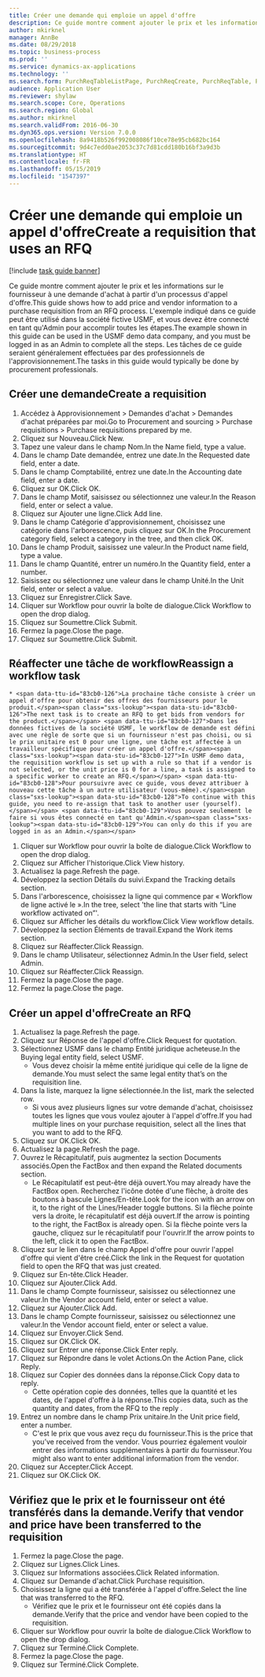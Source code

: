 ```yaml
---
title: Créer une demande qui emploie un appel d'offre
description: Ce guide montre comment ajouter le prix et les informations sur le fournisseur à une demande d'achat à partir d'un processus d'appel d'offre.
author: mkirknel
manager: AnnBe
ms.date: 08/29/2018
ms.topic: business-process
ms.prod: ''
ms.service: dynamics-ax-applications
ms.technology: ''
ms.search.form: PurchReqTableListPage, PurchReqCreate, PurchReqTable, PurchReqLineRelatedDocuments, EcoResCategorySingleLookup, PurchReqWorkflowDropDialog, WorkflowSubmitDialog, WorkflowStatus, WorkflowWorkItemActionDialog, WorkflowUserListLookup, PurchReqCopyRFQ, SysDataAreaSelectLookup, PurchRFQCaseTable, PurchRFQEditLines, PurchRFQReplyTable, UnitOfMeasureLookup
audience: Application User
ms.reviewer: shylaw
ms.search.scope: Core, Operations
ms.search.region: Global
ms.author: mkirknel
ms.search.validFrom: 2016-06-30
ms.dyn365.ops.version: Version 7.0.0
ms.openlocfilehash: 8a9418b526f992008086f10ce78e95cb682bc164
ms.sourcegitcommit: 9d4c7edd0ae2053c37c7d81cdd180b16bf3a9d3b
ms.translationtype: HT
ms.contentlocale: fr-FR
ms.lasthandoff: 05/15/2019
ms.locfileid: "1547397"
---
```

# <a name="create-a-requisition-that-uses-an-rfq"></a><span data-ttu-id="83cb0-103">Créer une demande qui emploie un appel d'offre</span><span class="sxs-lookup"><span data-stu-id="83cb0-103">Create a requisition that uses an RFQ</span></span>

[!include [task guide banner](../../includes/task-guide-banner.md)]

<span data-ttu-id="83cb0-104">Ce guide montre comment ajouter le prix et les informations sur le fournisseur à une demande d'achat à partir d'un processus d'appel d'offre.</span><span class="sxs-lookup"><span data-stu-id="83cb0-104">This guide shows how to add price and vendor information to a purchase requisition from an RFQ process.</span></span> <span data-ttu-id="83cb0-105">L'exemple indiqué dans ce guide peut être utilisé dans la société fictive USMF, et vous devez être connecté en tant qu'Admin pour accomplir toutes les étapes.</span><span class="sxs-lookup"><span data-stu-id="83cb0-105">The example shown in this guide can be used in the USMF demo data company, and you must be logged in as an Admin to complete all the steps.</span></span> <span data-ttu-id="83cb0-106">Les tâches de ce guide seraient généralement effectuées par des professionnels de l'approvisionnement.</span><span class="sxs-lookup"><span data-stu-id="83cb0-106">The tasks in this guide would typically be done by procurement professionals.</span></span>


## <a name="create-a-requisition"></a><span data-ttu-id="83cb0-107">Créer une demande</span><span class="sxs-lookup"><span data-stu-id="83cb0-107">Create a requisition</span></span>
1. <span data-ttu-id="83cb0-108">Accédez à Approvisionnement > Demandes d'achat > Demandes d'achat préparées par moi.</span><span class="sxs-lookup"><span data-stu-id="83cb0-108">Go to Procurement and sourcing > Purchase requisitions > Purchase requisitions prepared by me.</span></span>
2. <span data-ttu-id="83cb0-109">Cliquez sur Nouveau.</span><span class="sxs-lookup"><span data-stu-id="83cb0-109">Click New.</span></span>
3. <span data-ttu-id="83cb0-110">Tapez une valeur dans le champ Nom.</span><span class="sxs-lookup"><span data-stu-id="83cb0-110">In the Name field, type a value.</span></span>
4. <span data-ttu-id="83cb0-111">Dans le champ Date demandée, entrez une date.</span><span class="sxs-lookup"><span data-stu-id="83cb0-111">In the Requested date field, enter a date.</span></span>
5. <span data-ttu-id="83cb0-112">Dans le champ Comptabilité, entrez une date.</span><span class="sxs-lookup"><span data-stu-id="83cb0-112">In the Accounting date field, enter a date.</span></span>
6. <span data-ttu-id="83cb0-113">Cliquez sur OK.</span><span class="sxs-lookup"><span data-stu-id="83cb0-113">Click OK.</span></span>
7. <span data-ttu-id="83cb0-114">Dans le champ Motif, saisissez ou sélectionnez une valeur.</span><span class="sxs-lookup"><span data-stu-id="83cb0-114">In the Reason field, enter or select a value.</span></span>
8. <span data-ttu-id="83cb0-115">Cliquez sur Ajouter une ligne.</span><span class="sxs-lookup"><span data-stu-id="83cb0-115">Click Add line.</span></span>
9. <span data-ttu-id="83cb0-116">Dans le champ Catégorie d'approvisionnement, choisissez une catégorie dans l'arborescence, puis cliquez sur OK.</span><span class="sxs-lookup"><span data-stu-id="83cb0-116">In the Procurement category field, select a category in the tree, and then click OK.</span></span>
10. <span data-ttu-id="83cb0-117">Dans le champ Produit, saisissez une valeur.</span><span class="sxs-lookup"><span data-stu-id="83cb0-117">In the Product name field, type a value.</span></span>
11. <span data-ttu-id="83cb0-118">Dans le champ Quantité, entrer un numéro.</span><span class="sxs-lookup"><span data-stu-id="83cb0-118">In the Quantity field, enter a number.</span></span>
12. <span data-ttu-id="83cb0-119">Saisissez ou sélectionnez une valeur dans le champ Unité.</span><span class="sxs-lookup"><span data-stu-id="83cb0-119">In the Unit field, enter or select a value.</span></span>
13. <span data-ttu-id="83cb0-120">Cliquez sur Enregistrer.</span><span class="sxs-lookup"><span data-stu-id="83cb0-120">Click Save.</span></span>
14. <span data-ttu-id="83cb0-121">Cliquer sur Workflow pour ouvrir la boîte de dialogue.</span><span class="sxs-lookup"><span data-stu-id="83cb0-121">Click Workflow to open the drop dialog.</span></span>
15. <span data-ttu-id="83cb0-122">Cliquez sur Soumettre.</span><span class="sxs-lookup"><span data-stu-id="83cb0-122">Click Submit.</span></span>
16. <span data-ttu-id="83cb0-123">Fermez la page.</span><span class="sxs-lookup"><span data-stu-id="83cb0-123">Close the page.</span></span>
17. <span data-ttu-id="83cb0-124">Cliquez sur Soumettre.</span><span class="sxs-lookup"><span data-stu-id="83cb0-124">Click Submit.</span></span>

## <a name="reassign-a-workflow-task"></a><span data-ttu-id="83cb0-125">Réaffecter une tâche de workflow</span><span class="sxs-lookup"><span data-stu-id="83cb0-125">Reassign a workflow task</span></span>
    * <span data-ttu-id="83cb0-126">La prochaine tâche consiste à créer un appel d'offre pour obtenir des offres des fournisseurs pour le produit.</span><span class="sxs-lookup"><span data-stu-id="83cb0-126">The next task is to create an RFQ to get bids from vendors for the product.</span></span> <span data-ttu-id="83cb0-127">Dans les données fictives de la société USMF, le workflow de demande est défini avec une règle de sorte que si un fournisseur n'est pas choisi, ou si le prix unitaire est 0 pour une ligne, une tâche est affectée à un travailleur spécifique pour créer un appel d'offre.</span><span class="sxs-lookup"><span data-stu-id="83cb0-127">In USMF demo data, the requisition workflow is set up with a rule so that if a vendor is not selected, or the unit price is 0 for a line, a task is assigned to a specific worker to create an RFQ.</span></span> <span data-ttu-id="83cb0-128">Pour poursuivre avec ce guide, vous devez attribuer à nouveau cette tâche à un autre utilisateur (vous-même).</span><span class="sxs-lookup"><span data-stu-id="83cb0-128">To continue with this guide, you need to re-assign that task to another user (yourself).</span></span> <span data-ttu-id="83cb0-129">Vous pouvez seulement le faire si vous êtes connecté en tant qu'Admin.</span><span class="sxs-lookup"><span data-stu-id="83cb0-129">You can only do this if you are logged in as an Admin.</span></span>  
1. <span data-ttu-id="83cb0-130">Cliquer sur Workflow pour ouvrir la boîte de dialogue.</span><span class="sxs-lookup"><span data-stu-id="83cb0-130">Click Workflow to open the drop dialog.</span></span>
2. <span data-ttu-id="83cb0-131">Cliquez sur Afficher l'historique.</span><span class="sxs-lookup"><span data-stu-id="83cb0-131">Click View history.</span></span>
3. <span data-ttu-id="83cb0-132">Actualisez la page.</span><span class="sxs-lookup"><span data-stu-id="83cb0-132">Refresh the page.</span></span>
4. <span data-ttu-id="83cb0-133">Développez la section Détails du suivi.</span><span class="sxs-lookup"><span data-stu-id="83cb0-133">Expand the Tracking details section.</span></span>
5. <span data-ttu-id="83cb0-134">Dans l'arborescence, choisissez la ligne qui commence par « Workflow de ligne activé le ».</span><span class="sxs-lookup"><span data-stu-id="83cb0-134">In the tree, select 'the line that starts with “Line workflow activated on”'.</span></span>
6. <span data-ttu-id="83cb0-135">Cliquez sur Afficher les détails du workflow.</span><span class="sxs-lookup"><span data-stu-id="83cb0-135">Click View workflow details.</span></span>
7. <span data-ttu-id="83cb0-136">Développez la section Éléments de travail.</span><span class="sxs-lookup"><span data-stu-id="83cb0-136">Expand the Work items section.</span></span>
8. <span data-ttu-id="83cb0-137">Cliquez sur Réaffecter.</span><span class="sxs-lookup"><span data-stu-id="83cb0-137">Click Reassign.</span></span>
9. <span data-ttu-id="83cb0-138">Dans le champ Utilisateur, sélectionnez Admin.</span><span class="sxs-lookup"><span data-stu-id="83cb0-138">In the User field, select Admin.</span></span>
10. <span data-ttu-id="83cb0-139">Cliquez sur Réaffecter.</span><span class="sxs-lookup"><span data-stu-id="83cb0-139">Click Reassign.</span></span>
11. <span data-ttu-id="83cb0-140">Fermez la page.</span><span class="sxs-lookup"><span data-stu-id="83cb0-140">Close the page.</span></span>
12. <span data-ttu-id="83cb0-141">Fermez la page.</span><span class="sxs-lookup"><span data-stu-id="83cb0-141">Close the page.</span></span>

## <a name="create-an-rfq"></a><span data-ttu-id="83cb0-142">Créer un appel d'offre</span><span class="sxs-lookup"><span data-stu-id="83cb0-142">Create an RFQ</span></span>
1. <span data-ttu-id="83cb0-143">Actualisez la page.</span><span class="sxs-lookup"><span data-stu-id="83cb0-143">Refresh the page.</span></span>
2. <span data-ttu-id="83cb0-144">Cliquez sur Réponse de l'appel d'offre.</span><span class="sxs-lookup"><span data-stu-id="83cb0-144">Click Request for quotation.</span></span>
3. <span data-ttu-id="83cb0-145">Sélectionnez USMF dans le champ Entité juridique acheteuse.</span><span class="sxs-lookup"><span data-stu-id="83cb0-145">In the Buying legal entity field, select USMF.</span></span>
    * <span data-ttu-id="83cb0-146">Vous devez choisir la même entité juridique qui celle de la ligne de demande.</span><span class="sxs-lookup"><span data-stu-id="83cb0-146">You must select the same legal entity that’s on the requisition line.</span></span>  
4. <span data-ttu-id="83cb0-147">Dans la liste, marquez la ligne sélectionnée.</span><span class="sxs-lookup"><span data-stu-id="83cb0-147">In the list, mark the selected row.</span></span>
    * <span data-ttu-id="83cb0-148">Si vous avez plusieurs lignes sur votre demande d'achat, choisissez toutes les lignes que vous voulez ajouter à l'appel d'offre.</span><span class="sxs-lookup"><span data-stu-id="83cb0-148">If you had multiple lines on your purchase requisition, select all the lines that you want to add to the RFQ.</span></span>  
5. <span data-ttu-id="83cb0-149">Cliquez sur OK.</span><span class="sxs-lookup"><span data-stu-id="83cb0-149">Click OK.</span></span>
6. <span data-ttu-id="83cb0-150">Actualisez la page.</span><span class="sxs-lookup"><span data-stu-id="83cb0-150">Refresh the page.</span></span>
7. <span data-ttu-id="83cb0-151">Ouvrez le Récapitulatif, puis augmentez la section Documents associés.</span><span class="sxs-lookup"><span data-stu-id="83cb0-151">Open the FactBox and then expand the Related documents section.</span></span>
    * <span data-ttu-id="83cb0-152">Le Récapitulatif est peut-être déjà ouvert.</span><span class="sxs-lookup"><span data-stu-id="83cb0-152">You may already have the FactBox open.</span></span> <span data-ttu-id="83cb0-153">Recherchez l'icône dotée d'une flèche, à droite des boutons à bascule Lignes/En-tête.</span><span class="sxs-lookup"><span data-stu-id="83cb0-153">Look for the icon with an arrow on it, to the right of the Lines/Header toggle buttons.</span></span> <span data-ttu-id="83cb0-154">Si la flèche pointe vers la droite, le récapitulatif est déjà ouvert.</span><span class="sxs-lookup"><span data-stu-id="83cb0-154">If the arrow is pointing to the right, the FactBox is already open.</span></span> <span data-ttu-id="83cb0-155">Si la flèche pointe vers la gauche, cliquez sur le récapitulatif pour l'ouvrir.</span><span class="sxs-lookup"><span data-stu-id="83cb0-155">If the arrow points to the left, click it to open the FactBox.</span></span>  
8. <span data-ttu-id="83cb0-156">Cliquez sur le lien dans le champ Appel d'offre pour ouvrir l'appel d'offre qui vient d'être créé.</span><span class="sxs-lookup"><span data-stu-id="83cb0-156">Click the link in the Request for quotation field to open the RFQ that was just created.</span></span>
9. <span data-ttu-id="83cb0-157">Cliquez sur En-tête.</span><span class="sxs-lookup"><span data-stu-id="83cb0-157">Click Header.</span></span>
10. <span data-ttu-id="83cb0-158">Cliquez sur Ajouter.</span><span class="sxs-lookup"><span data-stu-id="83cb0-158">Click Add.</span></span>
11. <span data-ttu-id="83cb0-159">Dans le champ Compte fournisseur, saisissez ou sélectionnez une valeur.</span><span class="sxs-lookup"><span data-stu-id="83cb0-159">In the Vendor account field, enter or select a value.</span></span>
12. <span data-ttu-id="83cb0-160">Cliquez sur Ajouter.</span><span class="sxs-lookup"><span data-stu-id="83cb0-160">Click Add.</span></span>
13. <span data-ttu-id="83cb0-161">Dans le champ Compte fournisseur, saisissez ou sélectionnez une valeur.</span><span class="sxs-lookup"><span data-stu-id="83cb0-161">In the Vendor account field, enter or select a value.</span></span>
14. <span data-ttu-id="83cb0-162">Cliquez sur Envoyer.</span><span class="sxs-lookup"><span data-stu-id="83cb0-162">Click Send.</span></span>
15. <span data-ttu-id="83cb0-163">Cliquez sur OK.</span><span class="sxs-lookup"><span data-stu-id="83cb0-163">Click OK.</span></span>
16. <span data-ttu-id="83cb0-164">Cliquez sur Entrer une réponse.</span><span class="sxs-lookup"><span data-stu-id="83cb0-164">Click Enter reply.</span></span>
17. <span data-ttu-id="83cb0-165">Cliquez sur Répondre dans le volet Actions.</span><span class="sxs-lookup"><span data-stu-id="83cb0-165">On the Action Pane, click Reply.</span></span>
18. <span data-ttu-id="83cb0-166">Cliquez sur Copier des données dans la réponse.</span><span class="sxs-lookup"><span data-stu-id="83cb0-166">Click Copy data to reply.</span></span>
    * <span data-ttu-id="83cb0-167">Cette opération copie des données, telles que la quantité et les dates, de l'appel d'offre à la réponse.</span><span class="sxs-lookup"><span data-stu-id="83cb0-167">This copies data, such as the quantity and dates, from the RFQ to the reply .</span></span>  
19. <span data-ttu-id="83cb0-168">Entrez un nombre dans le champ Prix unitaire.</span><span class="sxs-lookup"><span data-stu-id="83cb0-168">In the Unit price field, enter a number.</span></span>
    * <span data-ttu-id="83cb0-169">C'est le prix que vous avez reçu du fournisseur.</span><span class="sxs-lookup"><span data-stu-id="83cb0-169">This is the price that you’ve received from the vendor.</span></span> <span data-ttu-id="83cb0-170">Vous pourriez également vouloir entrer des informations supplémentaires à partir du fournisseur.</span><span class="sxs-lookup"><span data-stu-id="83cb0-170">You might also want to enter additional information from the vendor.</span></span>  
20. <span data-ttu-id="83cb0-171">Cliquez sur Accepter.</span><span class="sxs-lookup"><span data-stu-id="83cb0-171">Click Accept.</span></span>
21. <span data-ttu-id="83cb0-172">Cliquez sur OK.</span><span class="sxs-lookup"><span data-stu-id="83cb0-172">Click OK.</span></span>

## <a name="verify-that-vendor-and-price-have-been-transferred-to-the-requisition"></a><span data-ttu-id="83cb0-173">Vérifiez que le prix et le fournisseur ont été transférés dans la demande.</span><span class="sxs-lookup"><span data-stu-id="83cb0-173">Verify that vendor and price have been transferred to the requisition</span></span>
1. <span data-ttu-id="83cb0-174">Fermez la page.</span><span class="sxs-lookup"><span data-stu-id="83cb0-174">Close the page.</span></span>
2. <span data-ttu-id="83cb0-175">Cliquez sur Lignes.</span><span class="sxs-lookup"><span data-stu-id="83cb0-175">Click Lines.</span></span>
3. <span data-ttu-id="83cb0-176">Cliquez sur Informations associées.</span><span class="sxs-lookup"><span data-stu-id="83cb0-176">Click Related information.</span></span>
4. <span data-ttu-id="83cb0-177">Cliquez sur Demande d'achat.</span><span class="sxs-lookup"><span data-stu-id="83cb0-177">Click Purchase requisition.</span></span>
5. <span data-ttu-id="83cb0-178">Choisissez la ligne qui a été transférée à l'appel d'offre.</span><span class="sxs-lookup"><span data-stu-id="83cb0-178">Select the line that was transferred to the RFQ.</span></span>
    * <span data-ttu-id="83cb0-179">Vérifiez que le prix et le fournisseur ont été copiés dans la demande.</span><span class="sxs-lookup"><span data-stu-id="83cb0-179">Verify that the price and vendor have been copied to the requisition.</span></span>  
6. <span data-ttu-id="83cb0-180">Cliquer sur Workflow pour ouvrir la boîte de dialogue.</span><span class="sxs-lookup"><span data-stu-id="83cb0-180">Click Workflow to open the drop dialog.</span></span>
7. <span data-ttu-id="83cb0-181">Cliquez sur Terminé.</span><span class="sxs-lookup"><span data-stu-id="83cb0-181">Click Complete.</span></span>
8. <span data-ttu-id="83cb0-182">Fermez la page.</span><span class="sxs-lookup"><span data-stu-id="83cb0-182">Close the page.</span></span>
9. <span data-ttu-id="83cb0-183">Cliquez sur Terminé.</span><span class="sxs-lookup"><span data-stu-id="83cb0-183">Click Complete.</span></span>

